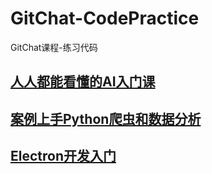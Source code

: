 # GitChat-CodePractice
GitChat课程-练习代码


## [人人都能看懂的AI入门课](./人人都能看懂的AI入门课/README.md)
## [案例上手Python爬虫和数据分析](./案例上手Python爬虫和数据分析/README.md)
## [Electron开发入门](./Electron开发入门/README.md)

